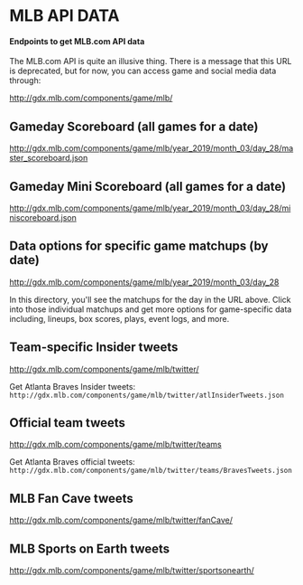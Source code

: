 # MLB API DATA
#### Endpoints to get MLB.com API data

The MLB.com API is quite an illusive thing. There is a message that this URL is deprecated, but for now, you can access game and social media data through:

http://gdx.mlb.com/components/game/mlb/


## Gameday Scoreboard (all games for a date)

http://gdx.mlb.com/components/game/mlb/year_2019/month_03/day_28/master_scoreboard.json


## Gameday Mini Scoreboard (all games for a date)

http://gdx.mlb.com/components/game/mlb/year_2019/month_03/day_28/miniscoreboard.json


## Data options for specific game matchups (by date)

http://gdx.mlb.com/components/game/mlb/year_2019/month_03/day_28

In this directory, you'll see the matchups for the day in the URL above. Click into those individual matchups and get more options for game-specific data including, lineups, box scores, plays, event logs, and more.


## Team-specific Insider tweets

http://gdx.mlb.com/components/game/mlb/twitter/

Get Atlanta Braves Insider tweets:
`http://gdx.mlb.com/components/game/mlb/twitter/atlInsiderTweets.json`


## Official team tweets

http://gdx.mlb.com/components/game/mlb/twitter/teams

Get Atlanta Braves official tweets:
`http://gdx.mlb.com/components/game/mlb/twitter/teams/BravesTweets.json`


## MLB Fan Cave tweets

http://gdx.mlb.com/components/game/mlb/twitter/fanCave/


## MLB Sports on Earth tweets

http://gdx.mlb.com/components/game/mlb/twitter/sportsonearth/
